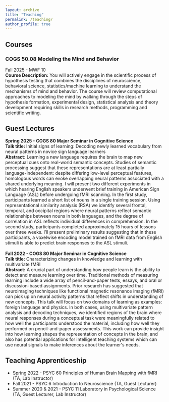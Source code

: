 ```yaml
---
layout: archive
title: "Teaching"
permalink: /teaching/
author_profile: true
---
```


## Courses

### COGS 50.08 Modeling the Mind and Behavior 
Fall 2025 - MWF 10 \
**Course Description:** You will actively engage in the scientific process of hypothesis testing that combines the disciplines of neuroscience, behavioral science, statistics/machine learning to understand the mechanisms of mind and behavior. The course will review computational approaches to modeling the mind by walking through the steps of hypothesis formation, experimental design, statistical analysis and theory development requiring skills in research methods, programming and scientific writing. 


## Guest Lectures

**Spring 2025 - COGS 80 Major Seminar in Cognitive Science** \
**Talk title:** Initial signs of learning: Decoding newly learned vocabulary from neural patterns in novice sign language learners \
**Abstract:** Learning a new language requires the brain to map new perceptual cues onto real-world semantic concepts. Studies of semantic processing suggest that these representations are at least partially language-independent: despite differing low-level perceptual features, homologous words can evoke overlapping neural patterns associated with a shared underlying meaning. I will present two different experiments in which hearing English speakers underwent brief training in American Sign Language (ASL) before undergoing fMRI scanning. In the first study, participants learned a short list of nouns in a single training session. Using representational similarity analysis (RSA) we identify several frontal, temporal, and occipital regions where neural patterns reflect semantic relationships between nouns in both languages, and the degree of correlation in ASL reflects individual differences in comprehension. In the second study, participants completed approximately 15 hours of lessons over three weeks. I’ll present preliminary results suggesting that in these participants, a voxelwise encoding model trained on fMRI data from English stimuli is able to predict brain responses to the ASL stimuli. \
\
**Fall 2022 - COGS 80 Major Seminar in Cognitive Science** \
**Talk title:** Characterizing changes in knowledge and learning with multivariate fMRI  \
**Abstract:** A crucial part of understanding how people learn is the ability to detect and measure learning over time. Traditional methods of measuring learning include a wide array of pencil-and-paper tests, essays, and oral or discussion-based assignments. Prior research has suggested that neuroimaging techniques like functional magnetic resonance imaging (fMRI) can pick up on neural activity patterns that reflect shifts in understanding of new concepts. This talk will focus on two domains of learning as examples: foreign language and physics. In both cases, using multivariate pattern analysis and decoding techniques, we identified regions of the brain where neural responses during a conceptual task were meaningfully related to how well the participants understood the material, including how well they performed on pencil-and-paper assessments. This work can provide insight into how learning shapes the representation of concepts in the brain, and also has potential applications for intelligent teaching systems which can use neural signals to make inferences about the learner's needs.



## Teaching Apprenticeship
- Spring 2022 - PSYC 60 Principles of Human Brain Mapping with fMRI (TA, Lab Instructor)
- Fall 2021 - PSYC 6 Introduction to Neuroscience (TA, Guest Lecturer)
- Summer 2020 & 2021 - PSYC 11 Laboratory in Psychological Science (TA, Guest Lecturer, Lab Instructor)
